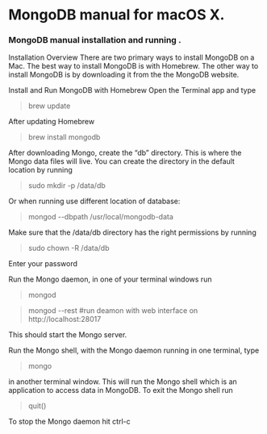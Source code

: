 # MongoDB manual for macOS X. 
### MongoDB manual installation and running .

Installation Overview
There are two primary ways to install MongoDB on a Mac. 
The best way to install MongoDB is with Homebrew. The other way to install MongoDB is by downloading it from the the MongoDB website.

Install and Run MongoDB with Homebrew
Open the Terminal app and type 

>brew update 

After updating Homebrew 

>brew install mongodb

After downloading Mongo, create the “db” directory.
This is where the Mongo data files will live. You can create the directory in the default location by running 
 
 >sudo mkdir -p /data/db

Or when running use different location of database:
>mongod --dbpath /usr/local/mongodb-data


Make sure that the /data/db directory has the right permissions by running

> sudo chown -R /data/db

Enter your password

Run the Mongo daemon, in one of your terminal windows run 

>mongod

>mongod --rest #run deamon with web interface on http://localhost:28017

This should start the Mongo server.

Run the Mongo shell, with the Mongo daemon running in one terminal, type 

>mongo 

in another terminal window. This will run the Mongo shell which is an application to access data in MongoDB.
To exit the Mongo shell run 

>quit()

To stop the Mongo daemon hit ctrl-c
